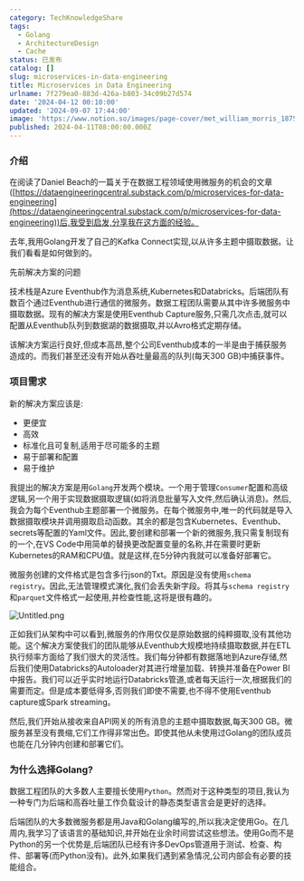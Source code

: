 ```yaml
---
category: TechKnowledgeShare
tags:
  - Golang
  - ArchitectureDesign
  - Cache
status: 已发布
catalog: []
slug: microservices-in-data-engineering
title: Microservices in Data Engineering
urlname: 7f279ea0-883d-426a-b803-34c09b27d574
date: '2024-04-12 00:10:00'
updated: '2024-09-07 17:44:00'
image: 'https://www.notion.so/images/page-cover/met_william_morris_1875.jpg'
published: 2024-04-11T08:00:00.000Z
---
```


### 介绍


在阅读了Daniel Beach的一篇关于在数据工程领域使用微服务的机会的文章([https://dataengineeringcentral.substack.com/p/microservices-for-data-engineering](https://dataengineeringcentral.substack.com/p/microservices-for-data-engineering))后,我受到启发,分享我在这方面的经验。


去年,我用Golang开发了自己的Kafka Connect实现,以从许多主题中摄取数据。让我们看看是如何做到的。


先前解决方案的问题


技术栈是Azure Eventhub作为消息系统,Kubernetes和Databricks。后端团队有数百个通过Eventhub进行通信的微服务。数据工程团队需要从其中许多微服务中摄取数据。现有的解决方案是使用Eventhub Capture服务,只需几次点击,就可以配置从Eventhub队列到数据湖的数据摄取,并以Avro格式定期存储。


该解决方案运行良好,但成本高昂,整个公司Eventhub成本的一半是由于捕获服务造成的。而我们甚至还没有开始从吞吐量最高的队列(每天300 GB)中捕获事件。


### 项目需求


新的解决方案应该是:

- 更便宜
- 高效
- 标准化且可复制,适用于尽可能多的主题
- 易于部署和配置
- 易于维护

我提出的解决方案是用`Golang`开发两个模块。一个用于管理`Consumer`配置和高级逻辑,另一个用于实现数据摄取逻辑(如将消息批量写入文件,然后确认消息)。然后,我会为每个Eventhub主题部署一个微服务。在每个微服务中,唯一的代码就是导入数据摄取模块并调用摄取启动函数。其余的都是包含Kubernetes、Eventhub、secrets等配置的Yaml文件。因此,要创建和部署一个新的微服务,我只需复制现有的一个,在VS Code中用简单的替换更改配置变量的名称,并在需要时更新Kubernetes的RAM和CPU值。就是这样,在5分钟内我就可以准备好部署它。


微服务创建的文件格式是包含多行json的Txt。原因是没有使用`schema registry`。因此,无法管理模式演化,我们会丢失新字段。将其与`schema registry`和`parquet`文件格式一起使用,并检查性能,这将是很有趣的。


![Untitled.png](https://prod-files-secure.s3.us-west-2.amazonaws.com/5d24fe63-e567-4804-86f9-9fdc62e13082/4e0f8d5d-b295-4408-9363-660688d511a9/Untitled.png?X-Amz-Algorithm=AWS4-HMAC-SHA256&X-Amz-Content-Sha256=UNSIGNED-PAYLOAD&X-Amz-Credential=ASIAZI2LB466RIVHREJU%2F20250223%2Fus-west-2%2Fs3%2Faws4_request&X-Amz-Date=20250223T213247Z&X-Amz-Expires=3600&X-Amz-Security-Token=IQoJb3JpZ2luX2VjEOD%2F%2F%2F%2F%2F%2F%2F%2F%2F%2FwEaCXVzLXdlc3QtMiJIMEYCIQDNcubugmdv4vZTqic0DiMFUVyDlHh1kFUtzO3OH%2B1yfgIhAKnIqCiDAem%2B4iAOlFPYZ34CDFLkRmmCFRaQOI96OJbPKv8DCBkQABoMNjM3NDIzMTgzODA1IgxK5GApij%2BDqG7k730q3ANYki1Z465tHhEFhqHhN%2F36YVJWz1MBck%2FFuBsFm79hORaQpbeyiocZDJuvO%2BuwPNTKbrzO1qp8L537Lgy2O62UEPoPLzI0J%2B6YSiGGUM4olAuCTewz3pkVxLqDIKTrwWU%2FbEjmv%2B76%2BTjRBMwzcys6KMg8jBM0bu2jQNWW9g3H%2BSMtGCcr3nRmDzFV9WJDBmfCBFH426pvHoJEommETZUqcyL%2FMGwEoh8XOlF1Tz3y1FGwenYLB8zwiVRwPsPymalntwer2f0MHCqvpmjZ%2F6Zd5Xh3U3NB7DHy16Hsj8hTNQaqQHfH9P%2Fape7IlRrSv%2B35Msq4LshbdMJ%2FmfWXURiFtb%2FjrxG41X5W1yIg533jNItSEbvdFWFTUtg9U%2BpFPqPmDlXX%2FgfLxGDUN2CDXPAHt%2BjQhKfpCC%2F4KpvAEg4kTTZD7Bs3WfSn3l0yQglV6Ku3j3UdZqaod8VVeA0aEw59ehAnxTAfdl5Urfvo3exITlR01q9jGPiOLd14d4BvdqxbgNNBci0lCI5jMKrXlmGDlPi8%2BSouYUY4gtIrVlWOwgyX7EuAtJ39qgyE6bj2g13R5SNSat%2F3QJ9tuJfePiVdcwgnNvwiABBn18UbSlvbQzzGDWAdqD6RoTPNEjCKh%2B29BjqkARAbfBbmvWoMQz79%2Feu2sTHAdJDvQT30TFlcZdwo%2F%2BebA%2FG8b%2FCJnTkaP4bXiL2CmtJa5ZrJoVn7b4tR59mCq8evC2c9BoA6fN8AAKJPu6uLYlbGZTznme34BjAoGtt1tCcykCZggMqu8lzAX21tWhU3bO2nn34kbsYWUCa8eHKv1aJ8jBXWijMkadBoq%2BuOTLd%2F1rbeYJcliQp80Zx0uFmxpwO0&X-Amz-Signature=a2480b08c4f5890094ecb471e0c8d3a530a5ae825cbe122b9a631a24a24ec7a7&X-Amz-SignedHeaders=host&x-id=GetObject)


正如我们从架构中可以看到,微服务的作用仅仅是原始数据的纯粹摄取,没有其他功能。这个解决方案使我们的团队能够从Eventhub大规模地持续摄取数据,并在ETL执行频率方面给了我们很大的灵活性。我们每分钟都有数据落地到Azure存储,然后我们使用Databricks的Autoloader对其进行增量加载、转换并准备在Power BI中报告。我们可以近乎实时地运行Databricks管道,或者每天运行一次,根据我们的需要而定。但是成本要低得多,否则我们即使不需要,也不得不使用Eventhub capture或Spark streaming。


然后,我们开始从接收来自API网关的所有消息的主题中摄取数据,每天300 GB。微服务甚至没有畏缩,它们工作得非常出色。即使其他从未使用过Golang的团队成员也能在几分钟内创建和部署它们。


### 为什么选择Golang?


数据工程团队的大多数人主要擅长使用`Python`。然而对于这种类型的项目,我认为一种专门为后端和高吞吐量工作负载设计的静态类型语言会是更好的选择。


后端团队的大多数微服务都是用Java和Golang编写的,所以我决定使用Go。在几周内,我学习了该语言的基础知识,并开始在业余时间尝试这些想法。使用Go而不是Python的另一个优势是,后端团队已经有许多DevOps管道用于测试、检查、构件、部署等(而Python没有)。此外,如果我们遇到紧急情况,公司内部会有必要的技能组合。

